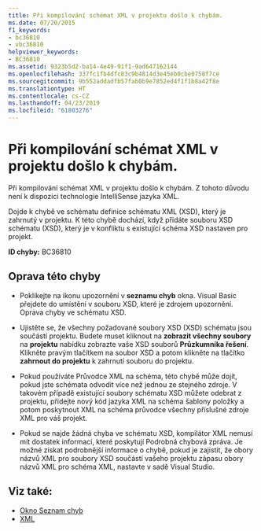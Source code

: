 ```yaml
---
title: Při kompilování schémat XML v projektu došlo k chybám.
ms.date: 07/20/2015
f1_keywords:
- bc36810
- vbc36810
helpviewer_keywords:
- BC36810
ms.assetid: 9323b5d2-ba14-4e49-91f1-9ad647162144
ms.openlocfilehash: 337fc1fb4dfc83c9b4814d3e45eb0cbe0758f7ce
ms.sourcegitcommit: 9b552addadfb57fab0b9e7852ed4f1f1b8a42f8e
ms.translationtype: HT
ms.contentlocale: cs-CZ
ms.lasthandoff: 04/23/2019
ms.locfileid: "61803276"
---
```

# <a name="errors-occurred-while-compiling-the-xml-schemas-in-the-project"></a>Při kompilování schémat XML v projektu došlo k chybám.
Při kompilování schémat XML v projektu došlo k chybám. Z tohoto důvodu není k dispozici technologie IntelliSense jazyka XML.  
  
 Dojde k chybě ve schématu definice schématu XML (XSD), který je zahrnutý v projektu. K této chybě dochází, když přidáte souboru XSD schématu (XSD), který je v konfliktu s existující schéma XSD nastaven pro projekt.  
  
 **ID chyby:** BC36810  
  
## <a name="to-correct-this-error"></a>Oprava této chyby  
  
- Poklikejte na ikonu upozornění v **seznamu chyb** okna. Visual Basic přejdete do umístění v souboru XSD, které je zdrojem upozornění. Oprava chyby ve schématu XSD.  
  
- Ujistěte se, že všechny požadované soubory XSD (XSD) schématu jsou součástí projektu. Budete muset kliknout na **zobrazit všechny soubory** na **projektu** nabídku zobrazte vaše XSD souborů **Průzkumníka řešení**. Klikněte pravým tlačítkem na soubor XSD a potom klikněte na tlačítko **zahrnout do projektu** k zahrnutí souboru do projektu.  
  
- Pokud používáte Průvodce XML na schéma, této chybě může dojít, pokud jste schémata odvodit více než jednou ze stejného zdroje. V takovém případě existující soubory schématu XSD můžete odebrat z projektu, přidejte nový kód jazyka XML na schéma šablony položky a potom poskytnout XML na schéma průvodce všechny příslušné zdroje XML pro váš projekt.  
  
- Pokud se najde žádná chyba ve schématu XSD, kompilátor XML nemusí mít dostatek informací, které poskytují Podrobná chybová zpráva. Je možné získat podrobnější informace o chybě, pokud je zajistit, že obory názvů XML pro soubory XSD součástí vašeho projektu zápasu obory názvů XML pro schéma XML, nastavte v sadě Visual Studio.  
  
## <a name="see-also"></a>Viz také:

- [Okno Seznam chyb](/visualstudio/ide/reference/error-list-window)
- [XML](../../../visual-basic/programming-guide/language-features/xml/index.md)
